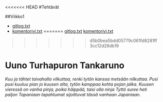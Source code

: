 <<<<<<< HEAD
#Tehtävät

##Viikko1

* [gitlog.txt](gitlog.txt)
* [komentorivi.txt](komentorivi.txt)
=======
[gitlog.txt](/laskarit/viikko1/gitlog.txt)
[komentorivi.txt](/laskarit/viikko1/komentorivi.txt)
>>>>>>> d5b0bea5bdd05779c061fd8281ff3cc12d28db19

# Uuno Turhapuron Tankaruno

*Kuu ja tähtet taivahalla vilkuttaa,
renki tytön kanssa metsään nilkuttaa.
Pusi pusi kuuluu pian jo kuusen alta,
tytön kamppaa kohta pojan jalka.
Kuusen vieressä on vanha pinja,
poika häippää, taisi olla ninja
Tyttö suree heti paljon Tapaniaan
tapahtumat sijoittuvat tässä vanhaan Japaniaan.*

